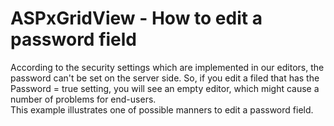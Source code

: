 # ASPxGridView - How to edit a password field


<p>According to the security settings which are implemented in our editors, the password can't be set on the server side. So, if you edit a filed that has the Password = true setting, you will see an empty editor, which might cause a number of problems for end-users.<br />
This example illustrates one of possible manners to edit a password field.</p>

<br/>


